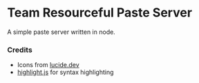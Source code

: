 # Team Resourceful Paste Server

A simple paste server written in node.

### Credits

- Icons from [lucide.dev](https://lucide.dev/)
- [highlight.js](https://highlightjs.org/) for syntax highlighting